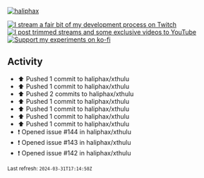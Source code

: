 [![haliphax](https://pbs.twimg.com/profile_banners/458808076/1545597092/1500x500)](https://haliphax.dev)

[![I stream a fair bit of my development process on Twitch](https://img.shields.io/twitch/status/haliphax?logo=twitch&style=for-the-badge)](https://twitch.tv/haliphax) &nbsp; [![I post trimmed streams and some exclusive videos to YouTube](https://img.shields.io/badge/youtube-watch-f00?logo=youtube&style=for-the-badge)](https://youtube.com/haliphaxyt) &nbsp; [![Support my experiments on ko-fi](https://img.shields.io/badge/kofi-support-ff5e5b?logo=ko-fi&style=for-the-badge)](https://ko-fi.com/haliphax)

## Activity

* ⬆️ Pushed 1 commit to haliphax/xthulu
* ⬆️ Pushed 1 commit to haliphax/xthulu
* ⬆️ Pushed 2 commits to haliphax/xthulu
* ⬆️ Pushed 1 commit to haliphax/xthulu
* ⬆️ Pushed 1 commit to haliphax/xthulu
* ⬆️ Pushed 1 commit to haliphax/xthulu
* ⬆️ Pushed 1 commit to haliphax/xthulu
* ❗️ Opened issue #144 in haliphax/xthulu
* ❗️ Opened issue #143 in haliphax/xthulu
* ❗️ Opened issue #142 in haliphax/xthulu

<small>Last refresh: `2024-03-31T17:14:50Z`</small>
